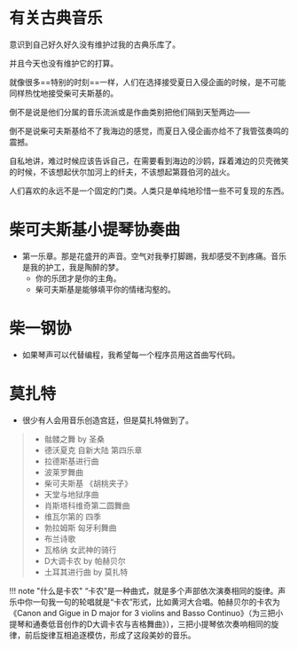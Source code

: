 
# 有关古典音乐

意识到自己好久好久没有维护过我的古典乐库了。

并且今天也没有维护它的打算。

就像很多==特别的时刻==一样，人们在选择接受夏日入侵企画的时候，是不可能同样热忱地接受柴可夫斯基的。

倒不是说是他们分属的音乐流派或是作曲类别把他们隔到天堑两边——

倒不是说柴可夫斯基给不了我海边的感觉，而夏日入侵企画亦给不了我管弦奏鸣的震撼。

自私地讲，难过时候应该告诉自己，在需要看到海边的沙鸥，踩着滩边的贝壳微笑的时候，不该想起伏尔加河上的纤夫，不该想起第聂伯河的战火。

人们喜欢的永远不是一个固定的门类。人类只是单纯地珍惜一些不可复现的东西。

# 柴可夫斯基小提琴协奏曲

- 第一乐章。那是花盛开的声音。空气对我拳打脚踢，我却感受不到疼痛。音乐是我的护工，我是陶醉的梦。
    - 你的乐团才是你的主角。
    - 柴可夫斯基是能够填平你的情绪沟壑的。


# 柴一钢协

- 如果琴声可以代替编程，我希望每一个程序员用这首曲写代码。

   
# 莫扎特



- 很少有人会用音乐创造宫廷，但是莫扎特做到了。


> - 骷髅之舞 by 圣桑
> - 德沃夏克 自新大陆 第四乐章
> - 拉德斯基进行曲 
> - 波莱罗舞曲
> - 柴可夫斯基 《胡桃夹子》
> - 天堂与地狱序曲
> - 肖斯塔科维奇第二圆舞曲 
> - 维瓦尔第的 四季
> - 勃拉姆斯 匈牙利舞曲
> - 布兰诗歌
> - 瓦格纳 女武神的骑行
> - D大调卡农 by 帕赫贝尔
> - 土耳其进行曲 by 莫扎特


!!! note "什么是卡农"
    “卡农”是一种曲式，就是多个声部依次演奏相同的旋律。声乐中你一句我一句的轮唱就是“卡农”形式，比如黄河大合唱。帕赫贝尔的卡农为《Canon and Gigue in D major for 3 violins and Basso Continuo》（为三把小提琴和通奏低音创作的D大调卡农与吉格舞曲》），三把小提琴依次奏响相同的旋律，前后旋律互相追逐模仿，形成了这段美妙的音乐。



